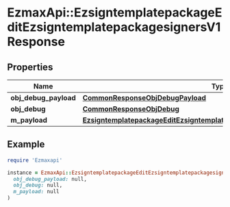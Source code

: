 # EzmaxApi::EzsigntemplatepackageEditEzsigntemplatepackagesignersV1Response

## Properties

| Name | Type | Description | Notes |
| ---- | ---- | ----------- | ----- |
| **obj_debug_payload** | [**CommonResponseObjDebugPayload**](CommonResponseObjDebugPayload.md) |  |  |
| **obj_debug** | [**CommonResponseObjDebug**](CommonResponseObjDebug.md) |  | [optional] |
| **m_payload** | [**EzsigntemplatepackageEditEzsigntemplatepackagesignersV1ResponseMPayload**](EzsigntemplatepackageEditEzsigntemplatepackagesignersV1ResponseMPayload.md) |  |  |

## Example

```ruby
require 'Ezmaxapi'

instance = EzmaxApi::EzsigntemplatepackageEditEzsigntemplatepackagesignersV1Response.new(
  obj_debug_payload: null,
  obj_debug: null,
  m_payload: null
)
```

